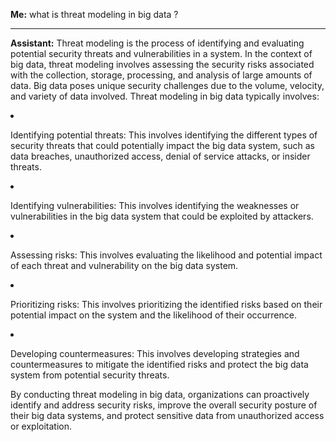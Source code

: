 **Me:** what is threat modeling in big data ?

***

**Assistant:** Threat modeling is the process of identifying and evaluating potential security threats and vulnerabilities in a system. In the context of big data, threat modeling involves assessing the security risks associated with the collection, storage, processing, and analysis of large amounts of data.
Big data poses unique security challenges due to the volume, velocity, and variety of data involved. Threat modeling in big data typically involves:
<li><p>Identifying potential threats: This involves identifying the different types of security threats that could potentially impact the big data system, such as data breaches, unauthorized access, denial of service attacks, or insider threats.</p></li><li><p>Identifying vulnerabilities: This involves identifying the weaknesses or vulnerabilities in the big data system that could be exploited by attackers.</p></li><li><p>Assessing risks: This involves evaluating the likelihood and potential impact of each threat and vulnerability on the big data system.</p></li><li><p>Prioritizing risks: This involves prioritizing the identified risks based on their potential impact on the system and the likelihood of their occurrence.</p></li><li><p>Developing countermeasures: This involves developing strategies and countermeasures to mitigate the identified risks and protect the big data system from potential security threats.</p></li>
By conducting threat modeling in big data, organizations can proactively identify and address security risks, improve the overall security posture of their big data systems, and protect sensitive data from unauthorized access or exploitation.